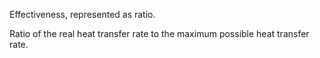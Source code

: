 Effectiveness, represented as ratio.


<!-- comment -->


Ratio of the real heat transfer rate to the maximum possible heat transfer rate.


